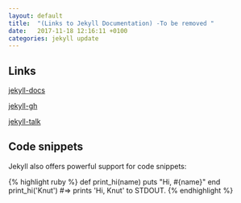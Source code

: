 ```yaml
---
layout: default
title:  "(Links to Jekyll Documentation) -To be removed "
date:   2017-11-18 12:16:11 +0100
categories: jekyll update
---
```


## Links

[jekyll-docs](https://jekyllrb.com/docs/home)

[jekyll-gh](https://github.com/jekyll/jekyll)

[jekyll-talk](https://talk.jekyllrb.com/)


## Code snippets

Jekyll also offers powerful support for code snippets:

{% highlight ruby %}
def print_hi(name)
  puts "Hi, #{name}"
end
print_hi('Knut')
#=> prints 'Hi, Knut' to STDOUT.
{% endhighlight %}
